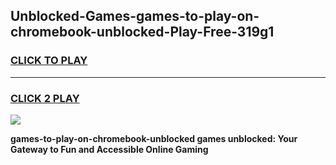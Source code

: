 
## Unblocked-Games-games-to-play-on-chromebook-unblocked-Play-Free-319g1
<h3>
<a href="https://premium76.site?title=games-to-play-on-chromebook-unblocked&ref=09A">CLICK TO PLAY</a></h3>
<hr>

<h3>
<a href="https://premium76.site?title=games-to-play-on-chromebook-unblocked&ref=09A">CLICK 2 PLAY</a>
  
</h3>

<a href="https://premium76.site?title=games-to-play-on-chromebook-unblocked&ref=09A"><img src="https://clearcache.store/games.png"></a>


**games-to-play-on-chromebook-unblocked games unblocked: Your Gateway to Fun and Accessible Online Gaming**
